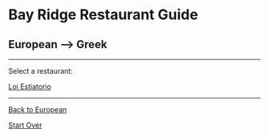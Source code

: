 # Bay Ridge Restaurant Guide
## European --> Greek

---

Select a restaurant:

[Loi Estiatorio](https://www.loiestiatorio.com/)

[]()

---

[Back to European](..)

[Start Over](../home.md)

